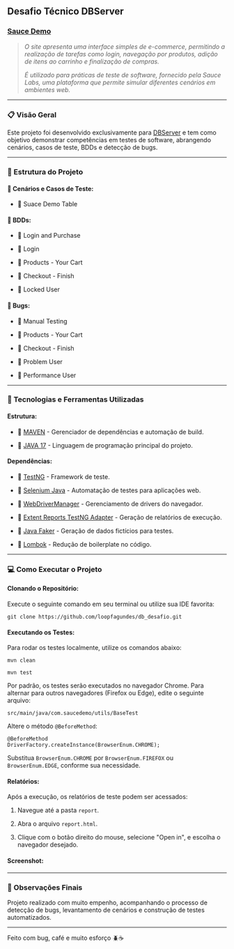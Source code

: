 ## Desafio Técnico DBServer

### [Sauce Demo](https://www.saucedemo.com/v1/index.html)

> _O site apresenta uma interface simples de e-commerce, permitindo a realização de tarefas como login, navegação por produtos, adição de itens ao carrinho e finalização de compras._
> 
> _É utilizado para práticas de teste de software, fornecido pela Sauce Labs, uma plataforma que permite simular diferentes cenários em ambientes web._

---

### :clipboard: Visão Geral

Este projeto foi desenvolvido exclusivamente para [DBServer](https://db.tec.br/) e tem como objetivo demonstrar competências em testes de software, abrangendo cenários, casos de teste, BDDs e detecção de bugs.

---

### :open_file_folder: Estrutura do Projeto

#### :bookmark_tabs: Cenários e Casos de Teste:

-   :small_blue_diamond: Suace Demo Table
    

#### :bookmark_tabs: BDDs:

-   :small_blue_diamond: Login and Purchase
    
-   :small_blue_diamond: Login
    
-   :small_blue_diamond: Products - Your Cart
    
-   :small_blue_diamond: Checkout - Finish
    
-   :small_blue_diamond: Locked User
    

#### :bookmark_tabs: Bugs:

-   :small_blue_diamond: Manual Testing
    
-   :small_blue_diamond: Products - Your Cart
    
-   :small_blue_diamond: Checkout - Finish
    
-   :small_blue_diamond: Problem User
    
-   :small_blue_diamond: Performance User
    

---

### :wrench: Tecnologias e Ferramentas Utilizadas

#### Estrutura:

-   :pushpin: [MAVEN](https://maven.apache.org/download.cgi) - Gerenciador de dependências e automação de build.
    
-   :pushpin: [JAVA 17](https://www.oracle.com/java/technologies/javase/jdk17-archive-downloads.html) - Linguagem de programação principal do projeto.
    

#### Dependências:

-   :pushpin: [TestNG](https://mvnrepository.com/artifact/org.testng/testng/7.10.2) - Framework de teste.
    
-   :pushpin: [Selenium Java](https://mvnrepository.com/artifact/org.seleniumhq.selenium/selenium-java/4.27.0) - Automatação de testes para aplicações web.
    
-   :pushpin: [WebDriverManager](https://mvnrepository.com/artifact/io.github.bonigarcia/webdrivermanager/5.9.2) - Gerenciamento de drivers do navegador.
    
-   :pushpin: [Extent Reports TestNG Adapter](https://mvnrepository.com/artifact/com.aventstack/extentreports-testng-adapter/1.0.3) - Geração de relatórios de execução.
    
-   :pushpin: [Java Faker](https://mvnrepository.com/artifact/com.github.javafaker/javafaker/1.0.2) - Geração de dados fictícios para testes.
    
-   :pushpin: [Lombok](https://mvnrepository.com/artifact/org.projectlombok/lombok/1.18.36) - Redução de boilerplate no código.
    

---

### :computer: Como Executar o Projeto

#### Clonando o Repositório:

Execute o seguinte comando em seu terminal ou utilize sua IDE favorita:

```
git clone https://github.com/loopfagundes/db_desafio.git
```

#### Executando os Testes:

Para rodar os testes localmente, utilize os comandos abaixo:

```
mvn clean
```

```
mvn test
```

Por padrão, os testes serão executados no navegador Chrome. Para alternar para outros navegadores (Firefox ou Edge), edite o seguinte arquivo:

```
src/main/java/com.saucedemo/utils/BaseTest
```

Altere o método `@BeforeMethod`:

```
@BeforeMethod
DriverFactory.createInstance(BrowserEnum.CHROME);
```

Substitua `BrowserEnum.CHROME` por `BrowserEnum.FIREFOX` ou `BrowserEnum.EDGE`, conforme sua necessidade.

#### Relatórios:

Após a execução, os relatórios de teste podem ser acessados:

1.  Navegue até a pasta `report`.
    
2.  Abra o arquivo `report.html`.
    
3.  Clique com o botão direito do mouse, selecione "Open in", e escolha o navegador desejado.
    

#### Screenshot:

---

### :memo: Observações Finais

Projeto realizado com muito empenho, acompanhando o processo de detecção de bugs, levantamento de cenários e construção de testes automatizados.

---
Feito com bug, café e muito esforço :beetle::coffee: